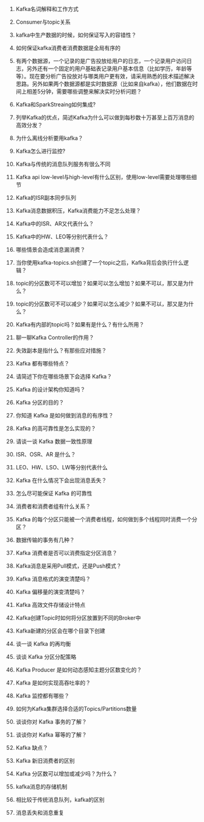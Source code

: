 1. Kafka名词解释和工作方式

2. Consumer与topic关系

3. kafka中生产数据的时候，如何保证写入的容错性？

4. 如何保证kafka消费者消费数据是全局有序的

5. 有两个数据源，一个记录的是广告投放给用户的日志，一个记录用户访问日志，另外还有一个固定的用户基础表记录用户基本信息（比如学历，年龄等等）。现在要分析广告投放对与哪类用户更有效，请采用熟悉的技术描述解决思路。另外如果两个数据源都是实时数据源（比如来自kafka），他们数据在时间上相差5分钟，需要哪些调整来解决实时分析问题？

6. Kafka和SparkStreaing如何集成?

7. 列举Kafka的优点，简述Kafka为什么可以做到每秒数十万甚至上百万消息的高效分发？

8. 为什么离线分析要用kafka？

9. Kafka怎么进行监控?

10. Kafka与传统的消息队列服务有很么不同

11. Kafka api  low-level与high-level有什么区别，使用low-level需要处理哪些细节

12. Kafka的ISR副本同步队列

13. Kafka消息数据积压，Kafka消费能力不足怎么处理？

14. Kafka中的ISR、AR又代表什么？

15. Kafka中的HW、LEO等分别代表什么？

16. 哪些情景会造成消息漏消费？

17. 当你使用kafka-topics.sh创建了一个topic之后，Kafka背后会执行什么逻辑？

18. topic的分区数可不可以增加？如果可以怎么增加？如果不可以，那又是为什么？

19. topic的分区数可不可以减少？如果可以怎么减少？如果不可以，那又是为什么？

20. Kafka有内部的topic吗？如果有是什么？有什么所用？

21. 聊一聊Kafka Controller的作用？

22. 失效副本是指什么？有那些应对措施？

23. Kafka 都有哪些特点？

24. 请简述下你在哪些场景下会选择 Kafka？

25. Kafka 的设计架构你知道吗？

26. Kafka 分区的目的？

27. 你知道 Kafka 是如何做到消息的有序性？

28. Kafka 的高可靠性是怎么实现的？

29. 请谈一谈 Kafka 数据一致性原理

30. ISR、OSR、AR 是什么？

31. LEO、HW、LSO、LW等分别代表什么

32. Kafka 在什么情况下会出现消息丢失？

33. 怎么尽可能保证 Kafka 的可靠性

34. 消费者和消费者组有什么关系？

35. Kafka 的每个分区只能被一个消费者线程，如何做到多个线程同时消费一个分区？

36. 数据传输的事务有几种？

37. Kafka 消费者是否可以消费指定分区消息？

38. Kafka消息是采用Pull模式，还是Push模式？

39. Kafka 消息格式的演变清楚吗？

40. Kafka 偏移量的演变清楚吗？

41. Kafka 高效文件存储设计特点

42. Kafka创建Topic时如何将分区放置到不同的Broker中

43. Kafka新建的分区会在哪个目录下创建

44. 谈一谈 Kafka 的再均衡

45. 谈谈 Kafka 分区分配策略

46. Kafka Producer 是如何动态感知主题分区数变化的？

47. Kafka 是如何实现高吞吐率的？

48. Kafka 监控都有哪些？

49. 如何为Kafka集群选择合适的Topics/Partitions数量

50. 谈谈你对 Kafka 事务的了解？

51. 谈谈你对 Kafka 幂等的了解？

52. Kafka 缺点？

53. Kafka 新旧消费者的区别

54. Kafka 分区数可以增加或减少吗？为什么？

55. kafka消息的存储机制

56. 相比较于传统消息队列，kafka的区别

57. 消息丢失和消息重复